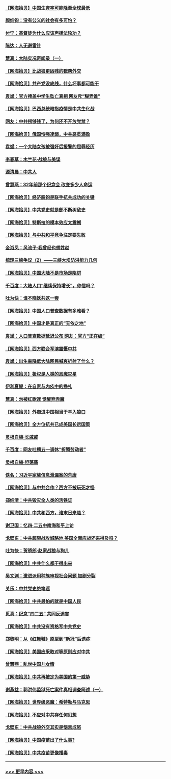 #### [【网海拾贝】中国生育率可能降至全球最低](../pages/nsc993/n12948793.md?t=05151252) 
#### [颜纯钩：没有公义的社会有多可怕？](../pages/nsc993/n12947626.md?t=05151252) 
#### [付宁：基督徒为什么应该声援法轮功？](../pages/nsc993/n12947233.md?t=05151252) 
#### [陈达：人无避雷针](../pages/nsc993/n12947098.md?t=05151252) 
#### [慧真：大陆实况奇闻录（一）](../pages/nsc993/n12945811.md?t=05151252) 
#### [【网海拾贝】比战狼更凶残的戳瞎外交](../pages/nsc993/n12945717.md?t=05151252) 
#### [【网海拾贝】共产党没底线，什么坏事都可能干](../pages/nsc993/n12942090.md?t=05151252) 
#### [袁斌：官方掩盖中学生坠亡真相 网友斥“糊弄谁”](../pages/nsc993/n12942029.md?t=05151252) 
#### [【网海拾贝】巴西总统暗指疫情是中共生化战](../pages/nsc993/n12938999.md?t=05151252) 
#### [网友：中共捞够钱了，为何还不开放党禁？](../pages/nsc993/n12938952.md?t=05151252) 
#### [【网海拾贝】俄国恃强凌弱，中共恶贯满盈](../pages/nsc993/n12936626.md?t=05151252) 
#### [袁斌：一个大陆女孩被强奸后报警的屈辱经历](../pages/nsc993/n12936547.md?t=05151252) 
#### [李春草：木兰花·战狼与美谍](../pages/nsc993/n12935995.md?t=05151252) 
#### [源清晨：中共人](../pages/nsc993/n12935589.md?t=05151252) 
#### [曾慧燕：32年前那个纪念会 改变多少人命运](../pages/nsc993/n12934233.md?t=05151252) 
#### [【网海拾贝】经济脱钩是联手抗共成功的关键](../pages/nsc993/n12934176.md?t=05151252) 
#### [【网海拾贝】中共党史就是部不断树敌史](../pages/nsc993/n12932844.md?t=05151252) 
#### [【网海拾贝】特斯拉的模本效应太震撼](../pages/nsc993/n12925626.md?t=05151252) 
#### [【网海拾贝】与中共和平竞争注定要失败](../pages/nsc993/n12923326.md?t=05151252) 
#### [金浴凤：风流子‧我曾经也想姓赵](../pages/nsc993/n12920911.md?t=05151252) 
#### [梳理三峡争议（2）——三峡大坝防洪能力几何](../pages/nsc993/n12920173.md?t=05151252) 
#### [【网海拾贝】中国大陆不是市场是陷阱](../pages/nsc993/n12920143.md?t=05151252) 
#### [千百度：大陆人口“继续保持增长”，你信吗？](../pages/nsc993/n12918946.md?t=05151252) 
#### [吐为快：谁不晓妖共这一套](../pages/nsc993/n12918941.md?t=05151252) 
#### [【网海拾贝】中国人口普查数据有多难看？](../pages/nsc993/n12917822.md?t=05151252) 
#### [【网海拾贝】中国才是真正的“无依之地”](../pages/nsc993/n12915845.md?t=05151252) 
#### [袁斌：人口普查数据延迟公布 网友：官方“正在编”](../pages/nsc993/n12915748.md?t=05151252) 
#### [【网海拾贝】西方联合军演震慑中共](../pages/nsc993/n12913466.md?t=05151252) 
#### [袁斌：出生率降低大陆网民喊爽折射了什么？](../pages/nsc993/n12913365.md?t=05151252) 
#### [【网海拾贝】极权是人类的恶魔灾星](../pages/nsc993/n12910697.md?t=05151252) 
#### [伊利夏提：在自责与内疚中的挣扎](../pages/nsc993/n12910493.md?t=05151252) 
#### [慧真：勿被红歌迷 觉醒弃赤魔](../pages/nsc993/n12910485.md?t=05151252) 
#### [【网海拾贝】外商进中国相当于羊入狼口](../pages/nsc993/n12908274.md?t=05151252) 
#### [【网海拾贝】全方位抗共已成美国长远国策](../pages/nsc993/n12906878.md?t=05151252) 
#### [灵根自植‧长戚戚](../pages/nsc993/n12905585.md?t=05151252) 
#### [千百度：网友吐槽五一调休“折腾劳动者”](../pages/nsc993/n12905934.md?t=05151252) 
#### [灵根自植‧坦荡荡](../pages/nsc993/n12905562.md?t=05151252) 
#### [佚名：习近平家族信息泄漏案的荒唐](../pages/nsc993/n12904705.md?t=05151252) 
#### [【网海拾贝】与中共合作？西方不被玩死才怪](../pages/nsc993/n12903873.md?t=05151252) 
#### [郑纯清：中共毁灭全人类的活铁证](../pages/nsc993/n12903785.md?t=05151252) 
#### [【网海拾贝】中共和西方，谁末日来临？](../pages/nsc993/n12903482.md?t=05151252) 
#### [谢卫国：忆四‧二五中南海和平上访](../pages/nsc993/n12902192.md?t=05151252) 
#### [戈壁东：中共超限战攻城略地 美国全面应战还来得及吗？](../pages/nsc993/n12902297.md?t=05151252) 
#### [吐为快：贺骄郎‧赵家战狼与狗儿](../pages/nsc993/n12902280.md?t=05151252) 
#### [【网海拾贝】中共什么都干得出来](../pages/nsc993/n12897500.md?t=05151252) 
#### [吴文渊：激进派用种族审视社会问题 加剧分裂](../pages/nsc993/n12893881.md?t=05151252) 
#### [关乐：中共党史绝笔谣](../pages/nsc993/n12897270.md?t=05151252) 
#### [【网海拾贝】中共最怕的就是中国人民](../pages/nsc993/n12894705.md?t=05151252) 
#### [觅真：纪念“四二五” 共同反迫害](../pages/nsc993/n12894553.md?t=05151252) 
#### [【网海拾贝】中共没有资格写中共党史](../pages/nsc993/n12892231.md?t=05151252) 
#### [郑黎明：从《红舞鞋》原型到“新冠”后遗症](../pages/nsc993/n12890469.md?t=05151252) 
#### [【网海拾贝】美国应采取对等原则应对中共](../pages/nsc993/n12889176.md?t=05151252) 
#### [曾慧燕：乱世中国儿女情](../pages/nsc993/n12887931.md?t=05151252) 
#### [【网海拾贝】中共再被定为美国的第一威胁](../pages/nsc993/n12887580.md?t=05151252) 
#### [谢燕益：郭洪伟监狱死亡案件真相调查简述（一）](../pages/nsc993/n12885648.md?t=05151252) 
#### [【网海拾贝】世界级恶魔：希特勒与马克思](../pages/nsc993/n12884062.md?t=05151252) 
#### [【网海拾贝】不应对中共存任何幻想](../pages/nsc993/n12881460.md?t=05151252) 
#### [戈壁东：中共战狼外交其实是恼羞成怒](../pages/nsc993/n12880392.md?t=05151252) 
#### [【网海拾贝】中国疫苗出了什么事?](../pages/nsc993/n12879124.md?t=05151252) 
#### [【网海拾贝】中共疫苗更像播毒](../pages/nsc993/n12876631.md?t=05151252) 

----
#### [ >>> 更早内容 <<< ](../indexes/nsc993-earlier.md)
